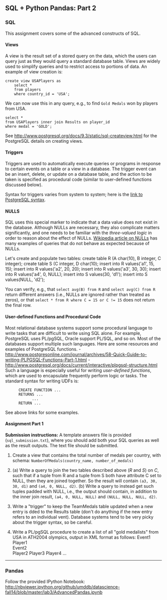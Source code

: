## SQL + Python Pandas: Part 2


### SQL

This assignment covers some of the advanced constructs of SQL. 

#### **Views** 
A view is the result set of a stored query on the data, which the users can query just as they would query a standard database table. Views are widely used to simplify queries and to restrict access to portions of data. An example of view creation is:

    create view USAPlayers as
        select * 
        from players
        where country_id = 'USA';

We can now use this in any query, e.g., to find `Gold Medals` won by players from USA.

    select *
    from USAPlayers inner join Results on player_id
    where medal = 'GOLD';

See http://www.postgresql.org/docs/9.3/static/sql-createview.html for the PostgreSQL details on creating views.

#### **Triggers** 
Triggers are used to automatically execute queries or programs in response to certain events on a table or a view in a database.
The trigger event can be an insert, delete, or update on a database table, and the action to be taken is specified as procedural code (similar
to user-defined functions discussed below).

Syntax for triggers varies from system to system; here is the [link to PostgreSQL syntax](http://www.postgresql.org/docs/9.3/static/sql-createtrigger.html).

#### **NULLS** 
SQL uses this special marker to indicate that a data value does not exist in the database. Although NULLs are necessary, they also
complicate matters significantly, and one needs to be familiar with the *three-valued logic* in order to reason about the effect of NULLs.
[Wikipedia article on NULLs](http://en.wikipedia.org/wiki/Null_%28SQL%29) has many examples of queries that do not behave as expected because of
NULLs.

Let's create and populate two tables: 
        create table R (A char(10), B integer, C integer);
        create table S (C integer, D char(10);
        insert into R values('a1', 15, 15);
        insert into R values('a2', 20, 20);
        insert into R values('a3', 30, 30);
        insert into R values('a4', 0, NULL);
        insert into S values(30, 'd1');
        insert into S values(NULL, 'd2');

You can verify, e.g., that `select avg(B) from R` and `select avg(C) from R` return different answers (i.e., NULLs are ignored rather than
    treated as zeros), or that `select * from R where C = 15 or C != 15` does not return the final row.


#### **User-defined Functions and Procedural Code** 
Most relational database systems support some procedural language to write tasks that are
difficult to write using SQL alone. For example, PostgreSQL uses PL/pgSQL, Oracle support PL/SQL, and so on. Most of the databases support
multiple such languages. Here are some resources and examples of PostgreSQL functions.
        - http://www.postgresonline.com/journal/archives/58-Quick-Guide-to-writing-PLPGSQL-Functions-Part-1.html
        - http://www.postgresql.org/docs/current/interactive/plpgsql-structure.html
Such a language is especially useful for writing *user-defined functions*, which are used to encapsulate frequently perform logic or tasks. The
standard syntax for writing UDFs is: 

          CREATE FUNCTION ...
          RETURNS ...
                ...
          RETURN ...
See above links for some examples.


#### Assignment Part 1

**Submission instructions:** A template answers file is provided (`sql_submission.txt`), where you should add both your SQL queries as well as the result outputs. The text file should be submitted.

   1. Create a view that contains the total number of medals per country, with schema: `NumberOfMedals(country_name, number_of_medals)` 

   1. (a) Write a query to join the two tables described above (*R* and *S*) on *C*, such that if a tuple from R and a tuple from S both have
     attribute C set to NULL, then they are joined together. So the result will contain `(a3, 30, 30, d1)` and `(a4, 0, NULL, d2)`.
     (b) Write a query to instead get such tuples padded with NULL, i.e., the output should contain, in addition to the inner join result, `(a4, 0, NULL, NULL)` and `(NULL, NULL, NULL, d2)`.

   1.  Write a "trigger" to keep the TeamMedals table updated when a new entry is
   dded to the Results table (don't do anything if the new entry refers to an individual
   vent). Database systems tend to be very picky about the trigger syntax, so be careful.

   1. Write a PL/pgSQL procedure to create a list of all "gold medalists" from USA in ATH2004 olympics, output in XML format as follows:
          <medal>
              <event>Event1</event>      
              <player>Player1</player>  
          </medal>
          <medal>
              <event>Event2</event>      
              <players>
                  <player>Player2</player>
                  <player>Player3</player>
                  <player>Player4</player>
              </players>
          </medal>
          ...

---

### Pandas

Follow the provided IPython Notebook:
http://nbviewer.ipython.org/github/umddb/datascience-fall14/blob/master/lab3/AdvancedPandas.ipynb

